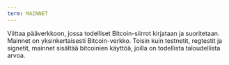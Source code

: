 ```yaml
---
term: MAINNET
---
```


Viittaa pääverkkoon, jossa todelliset Bitcoin-siirrot kirjataan ja suoritetaan. Mainnet on yksinkertaisesti Bitcoin-verkko. Toisin kuin testnetit, regtestit ja signetit, mainnet sisältää bitcoinien käyttöä, joilla on todellista taloudellista arvoa.